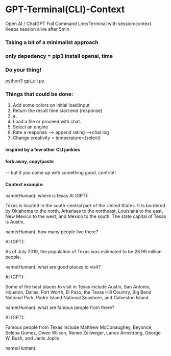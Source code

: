 # GPT-Terminal(CLI)-Context
Open AI / ChatGPT Full Command Line/Terminal with session:context.
Keeps session alive after 5min

### Taking a bit of a minimalist approach

### only depedency = pip3 install openai, time

### Do your thing!
python3 gpt_cli.py

### Things that could be done:
1. Add some colors on initial load:input
2. Return the result time start:end (response)
3. e.
4. Load a file or proceed with chat.
5. Select an engine
6. Rate a response --> append rating -->chat log
7. Change creativity = temperature={select}

#### inspired by a few other CLI junkies

#### fork away, copy/paste
-- but if you come up with something good, contrib!!


#### Context example:
name(Human): where is texas
AI (GPT): 

Texas is located in the south-central part of the United States. It is bordered by Oklahoma to the north, Arkansas to the northeast, Louisiana to the east, New Mexico to the west, and Mexico to the south. The state capital of Texas is Austin.

name(Human): how many people live there?

AI (GPT): 

As of July 2019, the population of Texas was estimated to be 28.99 million people.

name(Human): what are good places to visit?

AI (GPT): 

Some of the best places to visit in Texas include Austin, San Antonio, Houston, Dallas, Fort Worth, El Paso, the Texas Hill Country, Big Bend National Park, Padre Island National Seashore, and Galveston Island.

name(Human): what are famous people from there?

AI (GPT): 

Famous people from Texas include Matthew McConaughey, Beyoncé, Selena Gomez, Owen Wilson, Renee Zellweger, Lance Armstrong, George W. Bush, and Janis Joplin.

name(Human): 
